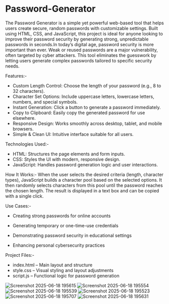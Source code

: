 
# Password-Generator
The Password Generator is a simple yet powerful web-based tool that helps users create secure, random passwords with customizable settings. Built using HTML, CSS, and JavaScript, this project is ideal for anyone looking to improve their password security by generating strong, unpredictable passwords in seconds.In today’s digital age, password security is more important than ever. Weak or reused passwords are a major vulnerability, often targeted by cyber attackers. This tool eliminates the guesswork by letting users generate complex passwords tailored to specific security needs.


Features:-
* Custom Length Control: Choose the length of your password (e.g., 8 to 32 characters).
* Character Set Options: Include uppercase letters, lowercase letters, numbers, and special symbols.
* Instant Generation: Click a button to generate a password immediately.
* Copy to Clipboard: Easily copy the generated password for use elsewhere.
* Responsive Design: Works smoothly across desktop, tablet, and mobile browsers.
* Simple & Clean UI: Intuitive interface suitable for all users.

Technologies Used:-
* HTML: Structures the page elements and form inputs.
* CSS: Styles the UI with modern, responsive design.
* JavaScript: Handles password generation logic and user interactions.

How It Works:-
When the user selects the desired criteria (length, character types), JavaScript builds a character pool based on the selected options. It then randomly selects characters from this pool until the password reaches the chosen length. The result is displayed in a text box and can be copied with a single click.

Use Cases:-
* Creating strong passwords for online accounts
* Generating temporary or one-time-use credentials


* Demonstrating password security in educational settings
* Enhancing personal cybersecurity practices
  
Project Files:-
* index.html – Main layout and structure
* style.css – Visual styling and layout adjustments
* script.js – Functional logic for password generation

![Screenshot 2025-06-18 195615](https://github.com/user-attachments/assets/d726ded2-3346-412b-a285-92c3c25b66fb)
![Screenshot 2025-06-18 195554](https://github.com/user-attachments/assets/788e4cc4-422b-4bd0-9df8-8ab10603eb84)
![Screenshot 2025-06-18 195539](https://github.com/user-attachments/assets/ab799926-4573-46fa-b7a4-62413f362cc0)
![Screenshot 2025-06-18 195523](https://github.com/user-attachments/assets/a511abfb-d2d1-4fc9-88d0-10a5f42b49a7)
![Screenshot 2025-06-18 195707](https://github.com/user-attachments/assets/25c3ee5a-7f44-4046-a202-f26e06d3c9de)
![Screenshot 2025-06-18 195631](https://github.com/user-attachments/assets/05e173e2-fba1-4ba4-8703-8ebdc755e560)


